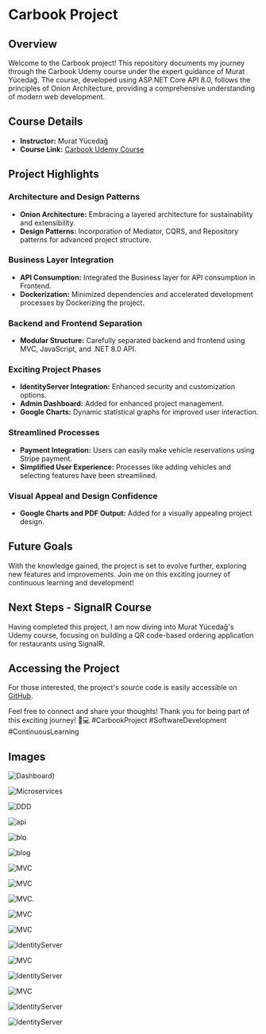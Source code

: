# Carbook Project

## Overview

Welcome to the Carbook project! This repository documents my journey through the Carbook Udemy course under the expert guidance of Murat Yücedağ. The course, developed using ASP.NET Core API 8.0, follows the principles of Onion Architecture, providing a comprehensive understanding of modern web development.

## Course Details

- **Instructor:** Murat Yücedağ
- **Course Link:** [Carbook Udemy Course](https://lnkd.in/dyJhCTaH)

## Project Highlights

### Architecture and Design Patterns

- **Onion Architecture:** Embracing a layered architecture for sustainability and extensibility.
- **Design Patterns:** Incorporation of Mediator, CQRS, and Repository patterns for advanced project structure.

### Business Layer Integration

- **API Consumption:** Integrated the Business layer for API consumption in Frontend.
- **Dockerization:** Minimized dependencies and accelerated development processes by Dockerizing the project.

### Backend and Frontend Separation

- **Modular Structure:** Carefully separated backend and frontend using MVC, JavaScript, and .NET 8.0 API.

### Exciting Project Phases

- **IdentityServer Integration:** Enhanced security and customization options.
- **Admin Dashboard:** Added for enhanced project management.
- **Google Charts:** Dynamic statistical graphs for improved user interaction.

### Streamlined Processes

- **Payment Integration:** Users can easily make vehicle reservations using Stripe payment.
- **Simplified User Experience:** Processes like adding vehicles and selecting features have been streamlined.

### Visual Appeal and Design Confidence

- **Google Charts and PDF Output:** Added for a visually appealing project design.

## Future Goals

With the knowledge gained, the project is set to evolve further, exploring new features and improvements. Join me on this exciting journey of continuous learning and development!

## Next Steps - SignalR Course

Having completed this project, I am now diving into Murat Yücedağ's Udemy course, focusing on building a QR code-based ordering application for restaurants using SignalR.

## Accessing the Project

For those interested, the project's source code is easily accessible on [GitHub](https://lnkd.in/dcWQVx72).

Feel free to connect and share your thoughts! Thank you for being part of this exciting journey! 🚀💻 #CarbookProject #SoftwareDevelopment #ContinuousLearning


## Images

![Dashboard](Frontends/CarBook.WebUI/wwwroot/CarBook/admin.png))

![Microservices](Frontends/CarBook.WebUI/wwwroot/CarBook/admincar.png)

![DDD](Frontends/CarBook.WebUI/wwwroot/CarBook/admindashboard.png)

![api](Frontends/CarBook.WebUI/wwwroot/CarBook/api.png)


![blo](Frontends/CarBook.WebUI/wwwroot/CarBook/blog.png)

![blog](Frontends/CarBook.WebUI/wwwroot/CarBook/blog2.png)

![MVC](Frontends/CarBook.WebUI/wwwroot/CarBook/car.png)

![MVC](Frontends/CarBook.WebUI/wwwroot/CarBook/cardetaljer1.png)

![MVC](Frontends/CarBook.WebUI/wwwroot/CarBook/funksjon(2).png).

![MVC](Frontends/CarBook.WebUI/wwwroot/CarBook/chart)

![MVC](Frontends/CarBook.WebUI/wwwroot/CarBook/chart(2).png)

![IdentityServer](Frontends/CarBook.WebUI/wwwroot/CarBook/identityserver.png)

![MVC](Frontends/CarBook.WebUI/wwwroot/CarBook/kode.png)

![IdentityServer](Frontends/CarBook.WebUI/wwwroot/CarBook/price.png)

![MVC](Frontends/CarBook.WebUI/wwwroot/CarBook/homepage.png)

![IdentityServer](Frontends/CarBook.WebUI/wwwroot/CarBook/comment.png)

![IdentityServer](Frontends/CarBook.WebUI/wwwroot/CarBook/funksjon.png)

